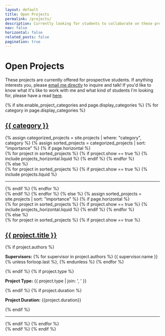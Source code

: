 ```yaml
---
layout: default
title: Open Projects
permalink: /projects/
description: Currently looking for students to collaborate on these projects - please reach out! 
nav: false
horizontal: false
related_posts: false
pagination: true
---
```


<div class="projects">
  <div class="header-bar">
    <h1>Open Projects</h1>
    <p>These projects are currently offered for prospective students. If anything interests you, 
  please <a href="mailto:{{%site.email%}}">email me directly</a> to inquire and talk! If you'd like to know
  what it's like to work with me and what kind of students I'm looking for, please have a read <a href="/work-with-me">here</a>.</p> 
  </div>
  {% if site.enable_project_categories and page.display_categories %}
    <!-- Display categorized projects -->
    {% for category in page.display_categories %}
      <a id="{{ category }}" href=".#{{ category }}">
        <h2 class="category">{{ category }}</h2>
      </a>
      {% assign categorized_projects = site.projects | where: "category", category %}
      {% assign sorted_projects = categorized_projects | sort: "importance" %}
      <!-- Generate cards for each project -->
      {% if page.horizontal %}
        <div class="container">
          <div class="row row-cols-2">
            {% for project in sorted_projects %}
            {% if project.show == true %}
                {% include projects_horizontal.liquid %}
            {% endif %}
            {% endfor %}
          </div>
        </div>
      {% else %}
        <div class="grid">
          {% for project in sorted_projects %}
            {% if project.show == true %}
            {% include projects.liquid %}
            <hr> <!-- Separator -->
            {% endif %}
          {% endfor %}
        </div>
      {% endif %}
    {% endfor %}
  {% else %}
    <!-- Display projects without categories -->
    {% assign sorted_projects = site.projects | sort: "importance" %}
    <!-- Generate cards for each project -->
    {% if page.horizontal %}
      <div class="container">
        <div class="row row-cols-2">
          {% for project in sorted_projects %}
            {% if project.show == true %}
            {% include projects_horizontal.liquid %}
            {% endif %}
          {% endfor %}
        </div>
      </div>
    {% else %}
      <div class="grid">
        {% for project in sorted_projects %}
          {% if project.show == true %}
          <div class="project">
            <a href="{{ project.url }}">
              <h2 class="project-title">{{ project.title }}</h2>
            </a>
            {% if project.authors %}
            <p class="project-info"><strong>Supervisors:</strong> 
                {% for supervisor in project.authors %}
                {{ supervisor.name }}
                {% unless forloop.last %}, {% endunless %}
                {% endfor %}
            </p>
            {% endif %}
            {% if project.type %}
            <p class="project-info"><strong>Project Type:</strong> {{ project.type | join: ', ' }}</p>
            {% endif %}
            {% if project.duration %}
            <p class="project-info"><strong>Project Duration:</strong> {{project.duration}}</p>
            {% endif %}
          </div>
          <hr> <!-- Separator -->
          {% endif %}
        {% endfor %}
      </div>
    {% endif %}
  {% endif %}
</div>